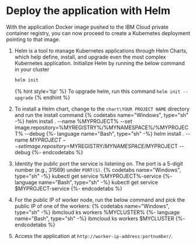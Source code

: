 # Deploy the application with Helm

With the application Docker image pushed to the IBM Cloud private container registry, you can now proceed to create a Kubernetes deployment pointing to that image.

1. Helm is a tool to manage Kubernetes applications through Helm Charts, which help define, install, and upgrade even the most complex Kubernetes application. Initialize Helm by running the below command in your cluster
   ```bash
   helm init
   ```
   {% hint style='tip' %}
   To upgrade helm, run this command `helm init --upgrade`
   {% endhint %}

1. To install a Helm chart, change to the `chart\YOUR PROJECT NAME` directory and run the install command
   {% codetabs name="Windows", type="sh" -%}
helm install . --name %MYPROJECT% --set image.repository=%MYREGISTRY%/%MYNAMESPACE%/%MYPROJECT% --debug
   {%- language name="Bash", type="sh" -%}
helm install . --name $MYPROJECT --set image.repository=$MYREGISTRY/$MYNAMESPACE/$MYPROJECT --debug
   {%- endcodetabs %}
1. Identity the public port the service is listening on. The port is a 5-digit number (e.g., 31569) under `PORT(S)`.
   {% codetabs name="Windows", type="sh" -%}
kubectl get service %MYPROJECT%-service
   {%- language name="Bash", type="sh" -%}
kubectl get service $MYPROJECT-service
   {%- endcodetabs %}
11. For the public IP of worker node, run the below command and pick the public IP of one of the workers:
   {% codetabs name="Windows", type="sh" -%}
ibmcloud ks workers %MYCLUSTER%
   {%- language name="Bash", type="sh" -%}
ibmcloud ks workers $MYCLUSTER
   {%- endcodetabs %}
12. Access the application at `http://worker-ip-address:portnumber/`.

